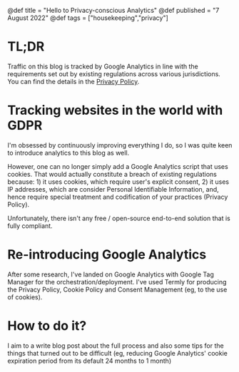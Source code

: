 @def title = "Hello to Privacy-conscious Analytics"
@def published = "7 August 2022"
@def tags = ["housekeeping","privacy"]

# TL;DR
Traffic on this blog is tracked by Google Analytics in line with the requirements set out by existing regulations across various jurisdictions. You can find the details in the [Privacy Policy](/privacy_policy/).

# Tracking websites in the world with GDPR
I'm obsessed by continuously improving everything I do, so I was quite keen to introduce analytics to this blog as well.

However, one can no longer simply add a Google Analytics script that uses cookies. That would actually constitute a breach of existing regulations because: 1) it uses cookies, which require user's explicit consent, 2) it uses IP addresses, which are consider Personal Identifiable Information, and, hence require special treatment and codification of your practices (Privacy Policy).

Unfortunately, there isn't any free / open-source end-to-end solution that is fully compliant.

# Re-introducing Google Analytics
After some research, I've landed on Google Analytics with Google Tag Manager for the orchestration/deployment.
I've used Termly for producing the Privacy Policy, Cookie Policy and Consent Management (eg, to the use of cookies).

# How to do it?
I aim to a write blog post about the full process and also some tips for the things that turned out to be difficult (eg, reducing Google Analytics' cookie expiration period from its default 24 months to 1 month)


